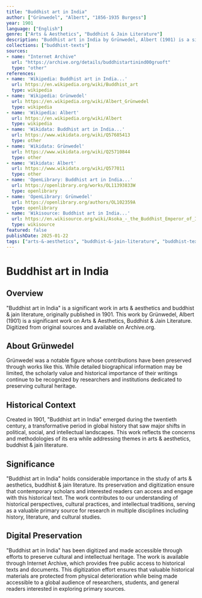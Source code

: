 ```yaml
---
title: "Buddhist art in India"
author: ["Grünwedel", "Albert", "1856-1935 Burgess"]
year: 1901
language: ["English"]
genre: ["Arts & Aesthetics", "Buddhist & Jain Literature"]
description: "Buddhist art in India by Grünwedel, Albert (1901) is a significant work on Arts & Aesthetics, Buddhist & Jain Literature. Digitized from original sources and available on Archive.org."
collections: ["buddhist-texts"]
sources:
- name: "Internet Archive"
  url: "https://archive.org/details/buddhistartinind00gruoft"
  type: "other"
references:
- name: 'Wikipedia: Buddhist art in India...'
  url: https://en.wikipedia.org/wiki/Buddhist_art
  type: wikipedia
- name: 'Wikipedia: Grünwedel'
  url: https://en.wikipedia.org/wiki/Albert_Grünwedel
  type: wikipedia
- name: 'Wikipedia: Albert'
  url: https://en.wikipedia.org/wiki/Albert
  type: wikipedia
- name: 'Wikidata: Buddhist art in India...'
  url: https://www.wikidata.org/wiki/Q57685413
  type: other
- name: 'Wikidata: Grünwedel'
  url: https://www.wikidata.org/wiki/Q25710844
  type: other
- name: 'Wikidata: Albert'
  url: https://www.wikidata.org/wiki/Q577011
  type: other
- name: 'OpenLibrary: Buddhist art in India...'
  url: https://openlibrary.org/works/OL11393833W
  type: openlibrary
- name: 'OpenLibrary: Grünwedel'
  url: https://openlibrary.org/authors/OL102359A
  type: openlibrary
- name: 'Wikisource: Buddhist art in India...'
  url: https://en.wikisource.org/wiki/Asoka_-_the_Buddhist_Emperor_of_India/Chapter_1
  type: wikisource
featured: false
publishDate: 2025-01-22
tags: ["arts-&-aesthetics", "buddhist-&-jain-literature", "buddhist-texts", "20th-century"]
---
```


# Buddhist art in India

## Overview

"Buddhist art in India" is a significant work in arts & aesthetics and buddhist & jain literature, originally published in 1901. This work by Grünwedel, Albert (1901) is a significant work on Arts & Aesthetics, Buddhist & Jain Literature. Digitized from original sources and available on Archive.org.

## About Grünwedel

Grünwedel was a notable figure whose contributions have been preserved through works like this. While detailed biographical information may be limited, the scholarly value and historical importance of their writings continue to be recognized by researchers and institutions dedicated to preserving cultural heritage.

## Historical Context

Created in 1901, "Buddhist art in India" emerged during the twentieth century, a transformative period in global history that saw major shifts in political, social, and intellectual landscapes. This work reflects the concerns and methodologies of its era while addressing themes in arts & aesthetics, buddhist & jain literature.

## Significance

"Buddhist art in India" holds considerable importance in the study of arts & aesthetics, buddhist & jain literature. Its preservation and digitization ensure that contemporary scholars and interested readers can access and engage with this historical text. The work contributes to our understanding of historical perspectives, cultural practices, and intellectual traditions, serving as a valuable primary source for research in multiple disciplines including history, literature, and cultural studies.

## Digital Preservation

"Buddhist art in India" has been digitized and made accessible through efforts to preserve cultural and intellectual heritage. The work is available through Internet Archive, which provides free public access to historical texts and documents. This digitization effort ensures that valuable historical materials are protected from physical deterioration while being made accessible to a global audience of researchers, students, and general readers interested in exploring primary sources.
